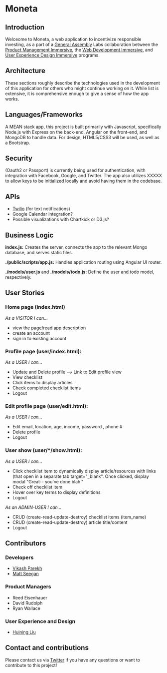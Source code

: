 # Moneta

## Introduction

Welceome to Moneta, a web application to incentivize responsible investing, as a part of a [General Assembly](http://www.ga.co) Labs collaboration between the [Product Management Immersive](https://generalassemb.ly/education/product-management-immersive), the [Web Development Immersive](https://generalassemb.ly/education/web-development-immersive), and [User Experience Design Immersive](https://generalassemb.ly/education/user-experience-design-immersive) programs.  

## Architecture

These sections roughly describe the technologies used in the development of this application for others who might continue working on it. While list is extensive, it is comprehensive enough to give a sense of how the app works.

## Languages/Frameworks

A MEAN stack app, this project is built primarily with Javascript, specifically Node.js with Express on the back-end, Angular on the front-end, and MongoDB to handle data. For design, HTML5/CSS3 will be used, as well as a Bootstrap.

<!-- ## Testing

The app can benefit from a lot of testing! Currently, Rspec and Capybara are used to test that only authorized users can access their profiles.  -->

## Security

(Oauth2 or Passport) is currently being used for authentication, with integration with Facebook, Google, and Twitter. The app also utilizes XXXXX to allow keys to be initialized locally and avoid having them in the codebase.

## APIs

* [Twilio](https://www.twilio.com) (for text notifications)
* Google Calendar integration?
* Possible visualizations with Chartkick or D3.js?

## Business Logic

**index.js:** Creates the server, connects the app to the relevant Mongo database, and serves static files.

**./public/scripts/app.js:** Handles application routing using Angular UI router.

**./models/user.js** and **./models/todo.js:** Define the user and todo model, respectively.
<!-- Include relevant API information here. -->

## User Stories

### Home page (index.html)

*As a VISITOR I can...*
* view the page/read app description
* create an account
* sign in to existing account

### Profile page (user/index.html):

*As a USER I can...*
* Update and Delete profile —> Link to Edit profile view
* View checklist
* Click items to display articles
* Check completed checklist items
* Logout

### Edit profile page (user/edit.html):

*As a USER I can...*
* Edit email, location, age, income, password , phone #
* Delete profile
* Logout

### User show (user/*/show.html):

*As a USER I can...*
* Click checklist item to dynamically display article/resources with links (that open in a separate tab target="_blank". Once clicked, display modal "Great-- you've done blah."
* Check off checklist item
* Hover over key terms to display definitions
* Logout

*As an ADMIN-USER I can...*
* CRUD (create-read-update-destroy) checklist items (item_name)
* CRUD (create-read-update-destroy) article title/content
* Logout

## Contributors

### Developers
* [Vikash Parekh](https://github.com/vikashiscool/)
* [Matt Seegan](https://github.com/mseegan)

### Product Managers
* Reed Eisenhauer
* David Rudolph
* Ryan Wallace

### User Experience and Design
* [Huining Liu](http://liuhuining.com/)



## Contact and contributions

Please contact us via [Twitter](https://twitter.com/MonetaInvesting) if you have any questions or want to contribute to this project!
